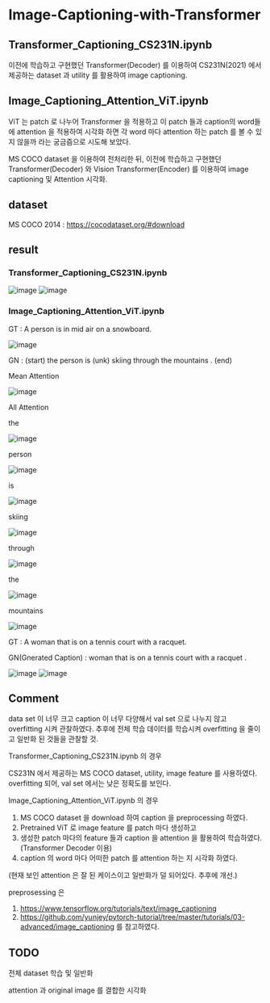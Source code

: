# Image-Captioning-with-Transformer

## Transformer_Captioning_CS231N.ipynb
이전에 학습하고 구현했던 Transformer(Decoder) 를 이용하여 CS231N(2021) 에서 제공하는 dataset 과 utility 를 활용하여 image captioning.

## Image_Captioning_Attention_ViT.ipynb
ViT 는 patch 로 나누어 Transformer 을 적용하고 이 patch 들과 caption의 word들 에 attention 을 적용하여 시각화 하면 각 word 마다 attention 하는 patch 를 볼 수 있지 않을까 라는 궁금즘으로 시도해 보았다. 

MS COCO dataset 을 이용하여 전처리한 뒤, 이전에 학습하고 구현했던 Transformer(Decoder) 와 Vision Transformer(Encoder) 를 이용하여 image captioning 및 Attention 시각화.


## dataset

MS COCO 2014 : https://cocodataset.org/#download

## result
### Transformer_Captioning_CS231N.ipynb
![image](https://user-images.githubusercontent.com/68524289/120184846-6738a280-c24c-11eb-843b-d17749fd8ecc.png)
![image](https://user-images.githubusercontent.com/68524289/120184898-79b2dc00-c24c-11eb-9394-5bf3f67e3bdf.png)


### Image_Captioning_Attention_ViT.ipynb
GT : A person is in mid air on a snowboard.

![image](https://user-images.githubusercontent.com/68524289/120185536-491f7200-c24d-11eb-8897-49fb29b8cf12.png)

GN : (start) the person is (unk) skiing through the mountains . (end) 

Mean Attention
  
![image](https://user-images.githubusercontent.com/68524289/120185605-648a7d00-c24d-11eb-9c7f-3624728e8e94.png)

All Attention

  the

  ![image](https://user-images.githubusercontent.com/68524289/120185882-bc28e880-c24d-11eb-8cbc-347f58be0d04.png)

  person
  
  ![image](https://user-images.githubusercontent.com/68524289/120185962-d2cf3f80-c24d-11eb-8225-38311841806f.png)
    
  is
  
  ![image](https://user-images.githubusercontent.com/68524289/120190693-eb425880-c253-11eb-8c82-9588581c93a7.png)

  
  skiing
  
  ![image](https://user-images.githubusercontent.com/68524289/120190719-f4332a00-c253-11eb-8303-cf75b324f335.png)

  through
  
  ![image](https://user-images.githubusercontent.com/68524289/120190766-02814600-c254-11eb-8292-0f696a8fb1c3.png) 

  the
  
  ![image](https://user-images.githubusercontent.com/68524289/120190893-2a70a980-c254-11eb-850b-f461307a95ff.png)

  mountains
  
  ![image](https://user-images.githubusercontent.com/68524289/120190904-2e043080-c254-11eb-949c-7a99dcf6553a.png)
  
  GT : A woman that is on a tennis court with a racquet.
  
  GN(Gnerated Caption) : <start> woman that is on a tennis court with a racquet . <end>
  
  ![image](https://user-images.githubusercontent.com/68524289/120190963-43795a80-c254-11eb-9cbb-a3a182bd83dc.png)
  ![image](https://user-images.githubusercontent.com/68524289/120190985-4d9b5900-c254-11eb-8866-c781200003b0.png)

 

## Comment
data set 이 너무 크고 caption 이 너무 다양해서 val set 으로 나누지 않고 overfitting 시켜 관찰하였다. 
추후에 전체 학습 데이터를 학습시켜 overfitting 을 줄이고 일반화 된 것들을 관찰할 것.

Transformer_Captioning_CS231N.ipynb 의 경우 
  
CS231N 에서 제공하는 MS COCO dataset, utility, image feature 를 사용하였다. overfitting 되어, val set 에서는 낮은 정확도를 보인다.
  
Image_Captioning_Attention_ViT.ipynb 의 경우 

1. MS COCO dataset 을 download 하여 caption 을 preprocessing 하였다.
2. Pretrained ViT 로 image feature 를 patch 마다 생성하고
3. 생성한 patch 마다의 feature 들과 caption 을 attention 을 활용하여 학습하였다. (Transformer Decoder 이용)
4. caption 의 word 마다 어떠한 patch 를 attention 하는 지 시각화 하였다.

(현재 보인 attention 은 잘 된 케이스이고 일반화가 덜 되어있다. 추후에 개선.)


preprosessing 은 
1. https://www.tensorflow.org/tutorials/text/image_captioning
2. https://github.com/yunjey/pytorch-tutorial/tree/master/tutorials/03-advanced/image_captioning
를 참고하였다.

## TODO
전체 dataset 학습 및 일반화

attention 과 original image 를 결합한 시각화



